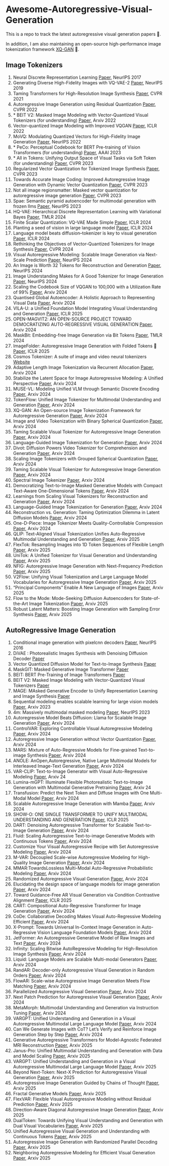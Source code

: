 # Awesome-Autoregressive-Visual-Generation
This is a repo to track the latest autoregressive visual generation papers 🌟.

In addition, I am also maintaining an open-source high-performance image tokenization framework [XQ-GAN](https://github.com/lxa9867/ImageFolder) 🚀.

## Image Tokenizers
1. Neural Discrete Representation Learning [Paper](https://arxiv.org/abs/1711.00937), NeurIPS 2017
2. Generating Diverse High-Fidelity Images with VQ-VAE-2 [Paper](https://arxiv.org/abs/1906.00446), NeurIPS 2019
3. Taming Transformers for High-Resolution Image Synthesis [Paper](https://arxiv.org/pdf/2012.09841), CVPR 2021
4. Autoregressive Image Generation using Residual Quantization [Paper](https://arxiv.org/pdf/2203.01941), CVPR 2022
5. \* BEIT V2: Masked Image Modeling with Vector-Quantized Visual Tokenizers (for understanding) [Paper](https://arxiv.org/pdf/2208.06366), Arxiv 2022
6. Vector-quantized Image Modeling with Improved VQGAN [Paper](https://arxiv.org/pdf/2110.04627), ICLR 2022
7. MoVQ: Modulating Quantized Vectors for High-Fidelity Image Generation [Paper](https://arxiv.org/abs/2209.09002), NeurIPS 2022
8. \* PeCo: Perceptual Codebook for BERT Pre-training of Vision Transformers (for understanding) [Paper](https://arxiv.org/pdf/2111.12710), AAAI 2023
9. \* All in Tokens: Unifying Output Space of Visual Tasks via Soft Token (for understanding) [Paper](https://arxiv.org/pdf/2301.02229), CVPR 2023
10. Regularized Vector Quantization for Tokenized Image Synthesis [Paper](https://arxiv.org/pdf/2303.06424), CVPR 2023
11. Towards Accurate Image Coding: Improved Autoregressive Image Generation with Dynamic Vector Quantization [Paper](https://arxiv.org/pdf/2305.11718), CVPR 2023
12. Not all image regionsmatter: Masked vector quantization for autoregressive image generation [Paper](https://openaccess.thecvf.com/content/CVPR2023/papers/Huang_Not_All_Image_Regions_Matter_Masked_Vector_Quantization_for_Autoregressive_CVPR_2023_paper.pdf), CVPR 2023
13. Spae: Semantic pyramid autoencoder for multimodal generation with frozen llms [Paper](https://proceedings.neurips.cc/paper_files/paper/2023/file/a526cc8f6ffb74bedb6ff313e3fdb450-Paper-Conference.pdf), NeurIPS 2023
14. HQ-VAE: Hierarchical Discrete Representation Learning with Variational Bayes [Paper](https://arxiv.org/pdf/2401.00365), TMLR 2024
15. Finite Scalar Quantization: VQ-VAE Made Simple [Paper](https://arxiv.org/abs/2309.15505), ICLR 2024
16. Planting a seed of vision in large language model [Paper](https://openreview.net/pdf?id=0Nui91LBQS), ICLR 2024
17. Language model beats diffusion–tokenizer is key to visual generation [Paper](https://openreview.net/pdf?id=gzqrANCF4g), ICLR 2024
18. Rethinking the Objectives of Vector-Quantized Tokenizers for Image Synthesis [Paper](https://arxiv.org/abs/2212.03185), CVPR 2024
19. Visual Autoregressive Modeling: Scalable Image Generation via Next-Scale Prediction [Paper](https://arxiv.org/abs/2404.02905), NeurIPS 2024
20. An Image is Worth 32 Tokens for Reconstruction and Generation [Paper](https://arxiv.org/pdf/2406.07550), NeurIPS 2024
21. Image Understanding Makes for A Good Tokenizer for Image Generation [Paper](https://arxiv.org/abs/2411.04406), NeurIPS 2024
22. Scaling the Codebook Size of VQGAN to 100,000 with a Utilization Rate of 99% [Paper](https://arxiv.org/pdf/2406.11837), Arxiv 2024
23. Quantised Global Autoencoder: A Holistic Approach to Representing Visual Data [Paper](https://arxiv.org/pdf/2407.11913), Arxiv 2024
24. VILA-U: a Unified Foundation Model Integrating Visual Understanding and Generation [Paper](https://arxiv.org/pdf/2409.04429), ICLR 2025
25. OPEN-MAGVIT2: AN OPEN-SOURCE PROJECT TOWARD DEMOCRATIZING AUTO-REGRESSIVE VISUAL GENERATION [Paper](https://arxiv.org/pdf/2409.04410), Arxiv 2024
26. MaskBit: Embedding-free Image Generation via Bit Tokens [Paper](https://arxiv.org/pdf/2409.16211), TMLR 2024
27. ImageFolder: Autoregressive Image Generation with Folded Tokens 🚀 [Paper](https://arxiv.org/pdf/2410.01756), ICLR 2025
28. Cosmos Tokenizer: A suite of image and video neural tokenizers [Website](https://research.nvidia.com/labs/dir/cosmos-tokenizer/)
29. Adaptive Length Image Tokenization via Recurrent Allocation [Paper](https://arxiv.org/abs/2411.02393), Arxiv 2024 
30. Stabilize the Latent Space for Image Autoregressive Modeling: A Unified Perspective [Paper](https://arxiv.org/abs/2410.12490), Arxiv 2024
31. MUSE-VL: Modeling Unified VLM through Semantic Discrete Encoding [Paper](https://www.arxiv.org/pdf/2411.17762), Arxiv 2024
32. TokenFlow: Unified Image Tokenizer for Multimodal Understanding and Generation [Paper](https://arxiv.org/pdf/2412.03069), Arxiv 2024
33. XQ-GAN: An Open-source Image Tokenization Framework for Autoregressive Generation [Paper](https://arxiv.org/abs/2412.01762), Arxiv 2024
34. Image and Video Tokenization with Binary Spherical Quantization [Paper](https://arxiv.org/abs/2406.07548), Arxiv 2024
35. Taming Scalable Visual Tokenizer for Autoregressive Image Generation [Paper](https://arxiv.org/pdf/2412.02692), Arxiv 2024
36. Language-Guided Image Tokenization for Generation [Paper](https://arxiv.org/abs/2412.05796), Arxiv 2024
37. Divot: Diffusion Powers Video Tokenizer for Comprehension and Generation [Paper](https://arxiv.org/abs/2412.04432), Arxiv 2024
38. Scaling Image Tokenizers with Grouped Spherical Quantization  [Paper](https://arxiv.org/abs/2412.02632), Arxiv 2024
39. Taming Scalable Visual Tokenizer for Autoregressive Image Generation [Paper](https://arxiv.org/abs/2412.02692), Arxiv 2024
40. Spectral Image Tokenizer [Paper](https://arxiv.org/pdf/2412.09607), Arxiv 2024
41. Democratizing Text-to-Image Masked Generative Models with Compact Text-Aware One-Dimensional Tokens [Paper](https://arxiv.org/pdf/2501.07730), Arxiv 2024
42. Learnings from Scaling Visual Tokenizers for Reconstruction and Generation [Paper](https://arxiv.org/pdf/2501.09755), Arxiv 2024
43. Language-Guided Image Tokenization for Generation [Paper](https://arxiv.org/pdf/2412.05796), Arxiv 2024
44. Reconstruction vs. Generation: Taming Optimization Dilemma in Latent Diffusion Models [Paper](https://arxiv.org/abs/2501.01423), Arxiv 2024
45. One-D-Piece: Image Tokenizer Meets Quality-Controllable Compression [Paper](https://arxiv.org/abs/2501.10064), Arxiv 2024
46. QLIP: Text-Aligned Visual Tokenization Unifies Auto-Regressive Multimodal Understanding and Generation [Paper](https://arxiv.org/abs/2502.05178), Arxiv 2025
47. FlexTok: Resampling Images into 1D Token Sequences of Flexible Length [Paper](https://arxiv.org/abs/2502.13967), Arxiv 2025
48. UniTok: A Unified Tokenizer for Visual Generation and Understanding [Paper](https://arxiv.org/abs/2502.20321), Arxiv 2025
49. NFIG: Autoregressive Image Generation with Next-Frequency Prediction [Paper](https://arxiv.org/pdf/2503.07076v1), Arxiv 2025
50. V2Flow: Unifying Visual Tokenization and Large Language Model Vocabularies for Autoregressive Image Generation [Paper](https://arxiv.org/abs/2503.07493), Arxiv 2025
51. “Principal Components” Enable A New Language of Images [Paper](https://arxiv.org/abs/2503.08685), Arxiv 2025
52. Flow to the Mode: Mode-Seeking Diffusion Autoencoders for State-of-the-Art Image Tokenization [Paper](https://arxiv.org/pdf/2503.11056), Arxiv 2025
53. Robust Latent Matters: Boosting Image Generation with Sampling Error Synthesis [Paper](https://arxiv.org/abs/2503.08354v1), Arxiv 2025

## AutoRegressive Image Generation

1. Conditional image generation with pixelcnn decoders [Paper](https://proceedings.neurips.cc/paper_files/paper/2016/file/b1301141feffabac455e1f90a7de2054-Paper.pdf), NeurIPS 2016
2. DiVAE : Photorealistic Images Synthesis with Denoising Diffusion Decoder [Paper](https://arxiv.org/pdf/2206.00386)
3. Vector Quantized Diffusion Model for Text-to-Image Synthesis [Paper](https://arxiv.org/pdf/2111.14822)
4. MaskGIT: Masked Generative Image Transformer [Paper](https://arxiv.org/pdf/2202.04200)
5. BEIT: BERT Pre-Training of Image Transformers [Paper](https://arxiv.org/pdf/2106.08254)
6. BEIT V2: Masked Image Modeling with Vector-Quantized Visual Tokenizers [Paper](https://arxiv.org/pdf/2208.06366)
7. MAGE: MAsked Generative Encoder to Unify Representation Learning and Image Synthesis [Paper](https://arxiv.org/pdf/2211.09117)
8. Sequential modeling enables scalable learning for large vision models [Paper](https://arxiv.org/abs/2312.00785), Arxiv 2023
9. 4m: Massively multimodal masked modeling [Paper](https://openreview.net/pdf?id=TegmlsD8oQ), NeurIPS 2023
10. Autoregressive Model Beats Diffusion: Llama for Scalable Image Generation [Paper](https://arxiv.org/abs/2406.06525), Arxiv 2024
11. ControlVAR: Exploring Controllable Visual Autoregressive Modeling [Paper](https://arxiv.org/pdf/2406.09750), Arxiv 2024
12. Autoregressive Image Generation without Vector Quantization [Paper](https://arxiv.org/pdf/2406.11838), Arxiv 2024
13. MARS: Mixture of Auto-Regressive Models for Fine-grained Text-to-image Synthesis  [Paper](https://arxiv.org/pdf/2407.07614), Arxiv 2024
14. ANOLE: AnOpen,Autoregressive, Native Large Multimodal Models for Interleaved Image-Text Generation [Paper](https://arxiv.org/pdf/2407.06135v1), Arxiv 2024
15. VAR-CLIP: Text-to-Image Generator with Visual Auto-Regressive Modeling [Paper](https://arxiv.org/abs/2408.01181), Arxiv 24
16. Lumina-mGPT: Illuminate Flexible Photorealistic Text-to-Image Generation with Multimodal Generative Pretraining [Paper](https://www.arxiv.org/abs/2408.02657), Arxiv 24
17. Transfusion: Predict the Next Token and Diffuse Images with One Multi-Modal Model [Paper](https://arxiv.org/pdf/2408.11039), Arxiv 2024
18. Scalable Autoregressive Image Generation with Mamba [Paper](https://arxiv.org/abs/2408.12245), Arxiv 2024
19. SHOW-O: ONE SINGLE TRANSFORMER TO UNIFY MULTIMODAL UNDERSTANDING AND GENERATION [Paper](https://showlab.github.io/Show-o/assets/show-o.pdf), ICLR 2025
20. DART: Denoising Autoregressive Transformer for Scalable Text-to-Image Generation [Paper](https://arxiv.org/abs/2410.08159), Arxiv 2024
21. Fluid: Scaling Autoregressive Text-to-image Generative Models with Continuous Tokens [Paper](https://arxiv.org/abs/2410.13863), Arxiv 2024
22. Customize Your Visual Autoregressive Recipe with Set Autoregressive Modeling [Paper](https://arxiv.org/abs/2410.10511), Arxiv 2024
23. M-VAR: Decoupled Scale-wise Autoregressive Modeling for High-Quality Image Generation [Paper](https://arxiv.org/abs/2411.10433), Arxiv 2024
24. MMAR:TowardsLossless Multi-Modal Auto-Regressive Probabilistic Modeling [Paper](https://arxiv.org/pdf/2410.10798), Arxiv 2024
25. Randomized Autoregressive Visual Generation [Paper](https://arxiv.org/pdf/2411.00776), Arxiv 2024
26. Elucidating the design space of language models for image generation [Paper](https://arxiv.org/abs/2410.16257), Arxiv 2024
27. Toward Guidance-Free AR Visual Generation via Condition Contrastive Alignment [Paper](https://arxiv.org/abs/2410.09347), ICLR 2025
28. CART: Compositional Auto-Regressive Transformer for Image Generation [Paper](https://arxiv.org/html/2411.10180v1), Arxiv 2024
29. CoDe: Collaborative Decoding Makes Visual Auto-Regressive Modeling Efficient [Paper](https://arxiv.org/abs/2411.17787), Arxiv 2024
30. X-Prompt: Towards Universal In-Context Image Generation in Auto-Regressive Vision Language Foundation Models [Paper](https://arxiv.org/pdf/2412.01824), Arxiv 2024
31. JetFormer: An Autoregressive Generative Model of Raw Images and Text [Paper](https://arxiv.org/abs/2411.19722), Arxiv 2024
32. Infinity: Scaling Bitwise AutoRegressive Modeling for High-Resolution Image Synthesis [Paper](https://arxiv.org/abs/2412.04431), Arxiv 2024
33. Liquid: Language Models are Scalable Multi-modal Generators [Paper](https://arxiv.org/pdf/2412.04332), Arxiv 2024
34. RandAR: Decoder-only Autoregressive Visual Generation in Random Orders [Paper](https://rand-ar.github.io/), Arxiv 2024
35. FlowAR: Scale-wise Autoregressive Image Generation Meets Flow Matching [Paper](https://arxiv.org/pdf/2412.15205), Arxiv 2024
36. Parallelized Autoregressive Visual Generation [Paper](https://arxiv.org/abs/2412.15119), Arxiv 2024
37. Next Patch Prediction for Autoregressive Visual Generation [Paper](https://arxiv.org/pdf/2412.15321), Arxiv 2024
38. MetaMorph: Multimodal Understanding and Generation via Instruction Tuning [Paper](https://arxiv.org/pdf/2412.14164), Arxiv 2024
39. VARGPT: Unified Understanding and Generation in a Visual Autoregressive Multimodal Large Language Model [Paper](https://arxiv.org/abs/2501.12327), Arxiv 2024
40. Can We Generate Images with CoT? Let’s Verify and Reinforce Image Generation Step by Step [Paper](https://arxiv.org/pdf/2501.13926), Arxiv 2024
41. Generative Autoregressive Transformers for Model-Agnostic Federated MRI Reconstruction [Paper](https://www.arxiv.org/abs/2502.04521), Arxiv 2025
42. Janus-Pro: Unified Multimodal Understanding and Generation with Data and Model Scaling [Paper](https://arxiv.org/pdf/2501.17811), Arxiv 2025
43. VARGPT: Unified Understanding and Generation in a Visual Autoregressive Multimodal Large Language Model [Paper](https://arxiv.org/pdf/2501.12327), Arxiv 2025
44. Beyond Next-Token: Next-X Prediction for Autoregressive Visual Generation [Paper](https://arxiv.org/abs/2502.20388), Arxiv 2025
45. Autoregressive Image Generation Guided by Chains of Thought [Paper](https://arxiv.org/pdf/2502.16965), Arxiv 2025
46. Fractal Generative Models [Paper](https://arxiv.org/pdf/2502.17437), Arxiv 2025
47. FlexVAR: Flexible Visual Autoregressive Modeling without Residual Prediction [Paper](https://arxiv.org/pdf/2502.20313), Arxiv 2025
48. Direction-Aware Diagonal Autoregressive Image Generation [Paper](https://arxiv.org/pdf/2503.11129), Arxiv 2025
49. DualToken: Towards Unifying Visual Understanding and Generation with Dual Visual Vocabularies [Paper](https://arxiv.org/pdf/2503.14324), Arxiv 2025
50. Unified Autoregressive Visual Generation and Understanding with Continuous Tokens [Paper](https://arxiv.org/pdf/2503.13436), Arxiv 2025
51. Autoregressive Image Generation with Randomized Parallel Decoding [Paper](https://arxiv.org/pdf/2503.10568), Arxiv 2025
52. Neighboring Autoregressive Modeling for Efficient Visual Generation [Paper](https://arxiv.org/pdf/2503.10696), Arxiv 2025
